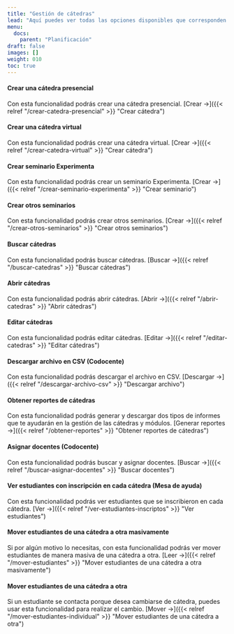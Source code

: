 ```yaml
---
title: "Gestión de cátedras"
lead: "Aquí puedes ver todas las opciones disponibles que corresponden a la gestión de cátedras, de docentes y de estudiantes."
menu:
  docs:
    parent: "Planificación"
draft: false
images: []
weight: 010
toc: true
---
```


#### Crear una cátedra presencial

Con esta funcionalidad podrás crear una cátedra presencial. [Crear →]({{< relref "/crear-catedra-presencial" >}} "Crear cátedra")

#### Crear una cátedra virtual

Con esta funcionalidad podrás crear una cátedra virtual. [Crear →]({{< relref "/crear-catedra-virtual" >}} "Crear cátedra")

#### Crear seminario Experimenta

Con esta funcionalidad podrás crear un seminario Experimenta. [Crear →]({{< relref "/crear-seminario-experimenta" >}} "Crear seminario")

#### Crear otros seminarios

Con esta funcionalidad podrás crear otros seminarios. [Crear →]({{< relref "/crear-otros-seminarios" >}} "Crear otros seminarios")

#### Buscar cátedras

Con esta funcionalidad podrás buscar cátedras. [Buscar →]({{< relref "/buscar-catedras" >}} "Buscar cátedras")

#### Abrir cátedras

Con esta funcionalidad podrás abrir cátedras. [Abrir →]({{< relref "/abrir-catedras" >}} "Abrir cátedras")

#### Editar cátedras

Con esta funcionalidad podrás editar cátedras. [Editar →]({{< relref "/editar-catedras" >}} "Editar cátedras")

#### Descargar archivo en CSV (Codocente)

Con esta funcionalidad podrás descargar el archivo en CSV. [Descargar →]({{< relref "/descargar-archivo-csv" >}} "Descargar archivo")

#### Obtener reportes de cátedras

Con esta funcionalidad podrás generar y descargar dos tipos de informes que te ayudarán en la gestión de las cátedras y módulos. [Generar reportes →]({{< relref "/obtener-reportes" >}} "Obtener reportes de cátedras")

#### Asignar docentes (Codocente)

Con esta funcionalidad podrás buscar y asignar docentes. [Buscar →]({{< relref "/buscar-asignar-docentes" >}} "Buscar docentes")

#### Ver estudiantes con inscripción en cada cátedra (Mesa de ayuda)

Con esta funcionalidad podrás ver estudiantes que se inscribieron en cada cátedra. [Ver →]({{< relref "/ver-estudiantes-inscriptos" >}} "Ver estudiantes")

#### Mover estudiantes de una cátedra a otra masivamente

Si por algún motivo lo necesitas, con esta funcionalidad podrás ver mover estudiantes de manera masiva de una cátedra a otra. [Leer →]({{< relref "/mover-estudiantes" >}} "Mover estudiantes de una cátedra a otra masivamente")

#### Mover estudiantes de una cátedra a otra

Si un estudiante se contacta porque desea cambiarse de cátedra, puedes usar esta funcionalidad para realizar el cambio. [Mover →]({{< relref "/mover-estudiantes-individual" >}} "Mover estudiantes de una cátedra a otra")
